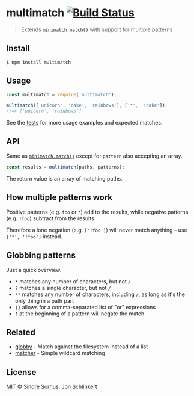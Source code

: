 # multimatch [![Build Status](https://travis-ci.org/sindresorhus/multimatch.svg?branch=master)](https://travis-ci.org/sindresorhus/multimatch)

> Extends [`minimatch.match()`](https://github.com/isaacs/minimatch#minimatchmatchlist-pattern-options) with support for multiple patterns


## Install

```
$ npm install multimatch
```


## Usage

```js
const multimatch = require('multimatch');

multimatch(['unicorn', 'cake', 'rainbows'], ['*', '!cake']);
//=> ['unicorn', 'rainbows']
```

See the [tests](https://github.com/sindresorhus/multimatch/blob/master/test.js) for more usage examples and expected matches.


## API

Same as [`minimatch.match()`](https://github.com/isaacs/minimatch#minimatchmatchlist-pattern-options) except for `pattern` also accepting an array.

```js
const results = multimatch(paths, patterns);
```

The return value is an array of matching paths.


## How multiple patterns work

Positive patterns (e.g. `foo` or `*`) add to the results, while negative patterns (e.g. `!foo`) subtract from the results.

Therefore a lone negation (e.g. `['!foo']`) will never match anything – use `['*', '!foo']` instead.


## Globbing patterns

Just a quick overview.

- `*` matches any number of characters, but not `/`
- `?` matches a single character, but not `/`
- `**` matches any number of characters, including `/`, as long as it's the only thing in a path part
- `{}` allows for a comma-separated list of "or" expressions
- `!` at the beginning of a pattern will negate the match


## Related

- [globby](https://github.com/sindresorhus/globby) - Match against the filesystem instead of a list
- [matcher](https://github.com/sindresorhus/matcher) - Simple wildcard matching


## License

MIT © [Sindre Sorhus](https://sindresorhus.com), [Jon Schlinkert](https://github.com/jonschlinkert)

